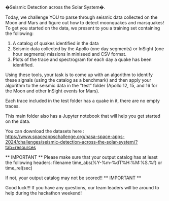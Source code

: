 �Seismic Detection across the Solar System�.

Today, we challenge YOU to parse through seismic data collected on the Moon and Mars and figure out how to detect moonquakes and marsquakes!
To get you started on the data, we present to you a training set containing the following:

1. A catalog of quakes identified in the data
2. Seismic data collected by the Apollo (one day segments) or InSight (one hour segments) missions in miniseed and CSV format.
3. Plots of the trace and spectrogram for each day a quake has been identified.

Using these tools, your task is to come up with an algorithm to identify these signals (using the catalog as a benchmark) and then
apply your algorithm to the seismic data in the "test" folder (Apollo 12, 15, and 16 for the Moon and other InSight events for Mars).

Each trace included in the test folder has a quake in it, there are no empty traces.

This main folder also has a Jupyter notebook that will help you get started on the data.

You can download the datasets here : https://www.spaceappschallenge.org/nasa-space-apps-2024/challenges/seismic-detection-across-the-solar-system/?tab=resources

** IMPORTANT **
Please make sure that your output catalog has at least the following headers:
filename
time_abs(%Y-%m-%dT%H:%M:%S.%f) or time_rel(sec)

If not, your output catalog may not be scored!!
** IMPORTANT **

Good luck!!! If you have any questions, our team leaders will be around to help during the hackathon weekend!
